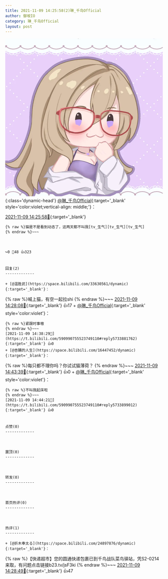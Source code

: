 ```yaml
---
title: 2021-11-09 14:25:58(2)琳_千鸟Official
author: 御坂IO
category: 琳_千鸟Official
layout: post
---
```


![img](/images/c0a88f85ebd0d056f37b114e0748e69556c8b488.jpg){:class='dynamic-head'}
[@琳_千鸟Official](https://space.bilibili.com/1620923329/dynamic){:target='_blank' style='color:violet;vertical-align: middle;'}：

[2021-11-09 14:25:58🔗](https://t.bilibili.com/590990755523749110){:target='_blank'}

~~~
{% raw %}猫是不是看到动态了，这两天都不叫我[tv_生气][tv_生气][tv_生气]
{% endraw %}~~~



↪️0 💬48 👍323


回复(2)
-------------

+ [@温胜武](https://space.bilibili.com/33630561/dynamic){:target='_blank'}：
~~~
{% raw %}喊上猫，有空一起拉shi
{% endraw %}~~~
[2021-11-09 14:28:08🔗](https://t.bilibili.com/590990755523749110#reply5733838540){:target='_blank'} 👍17
    + [@琳_千鸟Official](https://space.bilibili.com/1620923329/dynamic){:target='_blank' style='color:violet'}：
~~~
{% raw %}紧跟时事嗷
{% endraw %}~~~
[2021-11-09 14:38:29🔗](https://t.bilibili.com/590990755523749110#reply5733881762){:target='_blank'} 👍0
+ [@杏脯的人生](https://space.bilibili.com/16447452/dynamic){:target='_blank'}：
~~~
{% raw %}每只都不理你吗？你试试猫薄荷？
{% endraw %}~~~
[2021-11-09 14:43:39🔗](https://t.bilibili.com/590990755523749110#reply5733898138){:target='_blank'} 👍0
    + [@琳_千鸟Official](https://space.bilibili.com/1620923329/dynamic){:target='_blank' style='color:violet'}：
~~~
{% raw %}不叫我起床啦
{% endraw %}~~~
[2021-11-09 14:44:21🔗](https://t.bilibili.com/590990755523749110#reply5733899012){:target='_blank'} 👍0


点赞(0)
-------------



置顶(0)
-------------



转发(0)
-------------



首页热评(0)
-------------



热评(1)
-------------

+ [@折木奉太る](https://space.bilibili.com/24897876/dynamic){:target='_blank'}：
~~~
{% raw %}【快递超市】您的圆通快递包裹已到千鸟战队菜鸟驿站，凭S2-0214来取，有问题点击链接b23.tv/jsF3ki 
{% endraw %}~~~
[2021-11-09 14:28:49🔗](https://t.bilibili.com/590990755523749110#reply5733846102){:target='_blank'} 👍47


